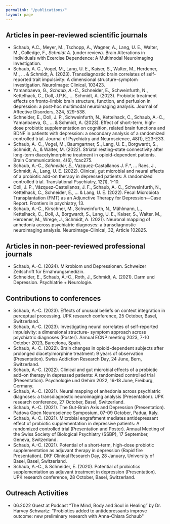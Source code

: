 ```yaml
---
permalink: "/publications/"
layout: page
---
```


## Articles in peer-reviewed scientific journals
- Schaub, A.C., Meyer, M., Tschopp, A., Wagner, A., Lang, U. E., Walter, M., Colledge, F.*, Schmidt A.* (under review). Brain Alterations in Individuals with Exercise Dependence: A Multimodal Neuroimaging Investigation.
- Schaub, A. C., Vogel, M., Lang, U. E., Kaiser, S., Walter, M., Herdener, M., ... & Schmidt, A. (2023). Transdiagnostic brain correlates of self-reported trait impulsivity: A dimensional structure-symptom investigation. NeuroImage: Clinical, 103423.
- Yamanbaeva, G.*, Schaub, A.-C.*, Schneider, E., Schweinfurth, N., Kettelhack, C., Doll, J.P.K., … Schmidt, A. (2023). Probiotic treatment effects on fronto-limbic brain structure, function, and perfusion in depression: a post-hoc multimodal neuroimaging analysis. Journal of Affective Disorders, 324, 529-538.
- Schneider, E., Doll, J. P., Schweinfurth, N., Kettelhack, C., Schaub, A.-C., Yamanbaeva, G., ... & Schmidt, A. (2023). Effect of short-term, high-dose probiotic supplementation on cognition, related brain functions and BDNF in patients with depression: a secondary analysis of a randomized controlled trial. Journal of Psychiatry and Neuroscience, 48(1), E23-E33.
- Schaub, A.-C., Vogel, M., Baumgartner, S., Lang, U. E., Borgwardt, S., Schmidt, A., & Walter, M. (2022). Striatal resting-state connectivity after long-term diacetylmorphine treatment in opioid-dependent patients. Brain Communications, 4(6), fcac275.
- Schaub, A.-C.*, Schneider, E.*, Vazquez-Castallanos J. F.*, … Raes, J., Schmidt, A., Lang, U. E. (2022). Clinical, gut microbial and neural effects of a probiotic add-on therapy in depressed patients: A randomized controlled trial. Translational Psychiatry, 12(1), 1-10.
- Doll, J. P., Vázquez-Castellanos, J. F., Schaub, A.-C., Schweinfurth, N., Kettelhack, C., Schneider, E., ... & Lang, U. E. (2022). Fecal Microbiota Transplantation (FMT) as an Adjunctive Therapy for Depression—Case Report. Frontiers in psychiatry, 13.
- Schaub, A.-C., Kirschner, M., Schweinfurth, N., Mählmann, L., Kettelhack, C., Doll, J., Borgwardt, S., Lang, U. E., Kaiser, S., Walter. M., Herdener, M., Wrege, J., Schmidt, A. (2021). Neuronal mapping of anhedonia across psychiatric diagnoses: a transdiagnostic neuroimaging analysis. Neuroimage-Clinical, 32, Article 102825.

## Articles in non-peer-reviewed professional journals
- Schaub, A.-C. (2024). Mikrobiom und Depressionen. Schweizer Zeitschrift für Ernährungsmedizin.
- Schneider, E., Schaub, A.-C., Roth, J., Schmidt, A. (2021). Darm und Depression. Psychiatrie + Neurologie. 

## Contributions to conferences 
- Schaub, A.-C. (2023). Effects of unusual beliefs on context integration in perceptual processing. UPK research conference, 25 October, Basel, Switzerland.
- Schaub, A.-C. (2023). Investigating neural correlates of self-reported impulsivity: a dimensional structure- symptom approach across psychiatric diagnoses (Poster). Annual ECNP meeting 2023, 7-10 October 2023, Barcelona, Spain.
- Schaub, A.-C. (2022). Brain changes in opioid-dependent subjects after prolonged diacetylmorphine treatment: 9 years of observation (Presentation). Swiss Addiction Research Day, 24 June, Bern, Switzerland. 
- Schaub, A.-C. (2022). Clinical and gut microbial effects of a probiotic add-on therapy in depressed patients: A randomized controlled trial (Presentation). Psychologie und Gehirn 2022, 16-18 June, Freiburg, Germany.
- Schaub, A.-C. (2021). Neural mapping of anhedonia across psychiatric diagnoses: a transdiagnostic neuroimaging analysis (Presentation). UPK research conference, 27 October, Basel, Switzerland.
- Schaub, A.-C. (2021). The Gut-Brain Axis and Depression (Presentation). Padova Open Neuroscience Symposium, 07-09 October, Padua, Italy.
- Schaub, A.-C. (2021). Microbial engraftment mediates antidepressant effect of probiotic supplementation in depressive patients: A randomized controlled trial (Presentation and Poster). Annual Meeting of the Swiss Society of Biological Psychiatry (SSBP),  17 September, Geneva, Switzerland.
- Schaub, A.-C. (2021). Potential of a short-term, high-dose probiotic supplementation as adjuvant therapy in depression (Rapid fire Presentation). DKF Clinical Research Day, 28 January, University of Basel, Basel, Switzerland.
- Schaub, A.-C., & Schneider, E. (2020). Potential of probiotics supplementation as adjuvant treatment in depression (Presentation). UPK research conference, 28 October, Basel, Switzerland.

## Outreach Activities
- 06.2022 Guest at Podcast “The Mind, Body and Soul in Healing” by Dr. Harvey Schwartz: “Probiotics added to antidepressants improve outcome: new preliminary research with Anna-Chiara Schaub"
